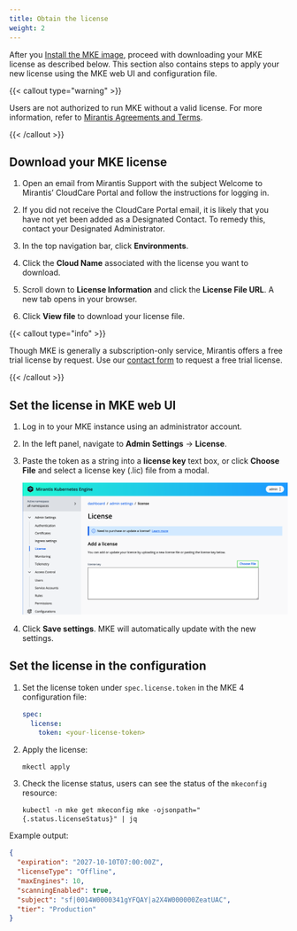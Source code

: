 ```yaml
---
title: Obtain the license
weight: 2
---
```


After you [Install the MKE image](install-MKE-CLI.md), proceed with downloading
your MKE license as described below. This section also contains steps to apply
your new license using the MKE web UI and configuration file.

{{< callout type="warning" >}}

Users are not authorized to run MKE without a valid license. For more
information, refer to [Mirantis Agreements and Terms](https://legal.mirantis.com/).

{{< /callout >}}

## Download your MKE license

1. Open an email from Mirantis Support with the subject Welcome to Mirantis’
   CloudCare Portal and follow the instructions for logging in.

2. If you did not receive the CloudCare Portal email, it is likely that you
   have not yet been added as a Designated Contact. To remedy this, contact
   your Designated Administrator.

3. In the top navigation bar, click **Environments**.

4. Click the **Cloud Name** associated with the license you want to download.

5. Scroll down to **License Information** and click the **License File URL**. 
   A new tab opens in your browser.

6. Click **View file** to download your license file.

{{< callout type="info" >}}

Though MKE is generally a subscription-only service, Mirantis offers a free
trial license by request. Use our [contact form](https://www.mirantis.com/contact)
to request a free trial license.

{{< /callout >}}

## Set the license in MKE web UI

1. Log in to your MKE instance using an administrator account.

2. In the left panel, navigate to **Admin Settings** -> **License**. 
3. Paste the token as a string into a **license key** text box, or click
   **Choose File** and select a license key (.lic) file from a modal.

   ![Add a license](img/add-a-license.png)

4. Click **Save settings**. MKE will automatically update with the new settings.

## Set the license in the configuration

1. Set the license token under ``spec.license.token`` in the MKE 4
   configuration file:

    ```yaml
    spec:
      license:
        token: <your-license-token>
    ```

2. Apply the license:

   ```commandline
   mkectl apply
   ```

3. Check the license status, users can see the status of the ``mkeconfig``
   resource:

   ```commandline
   kubectl -n mke get mkeconfig mke -ojsonpath="{.status.licenseStatus}" | jq 
   ```

Example output:

```json
{
  "expiration": "2027-10-10T07:00:00Z",
  "licenseType": "Offline",
  "maxEngines": 10,
  "scanningEnabled": true,
  "subject": "sf|0014W0000341gYFQAY|a2X4W000000ZeatUAC",
  "tier": "Production"
}
```


